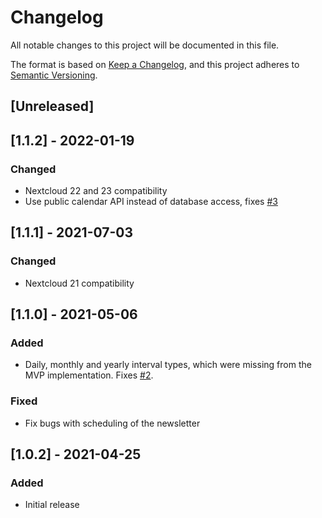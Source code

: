 # Changelog
All notable changes to this project will be documented in this file.

The format is based on [Keep a Changelog](https://keepachangelog.com/en/1.0.0/),
and this project adheres to [Semantic Versioning](https://semver.org/spec/v2.0.0.html).

## [Unreleased]

## [1.1.2] - 2022-01-19
### Changed
- Nextcloud 22 and 23 compatibility
- Use public calendar API instead of database access, fixes [#3](https://github.com/mziech/nextcloud-calendar-news/issues/3)

## [1.1.1] - 2021-07-03
### Changed
- Nextcloud 21 compatibility

## [1.1.0] - 2021-05-06
### Added
- Daily, monthly and yearly interval types, which were missing from the MVP implementation. Fixes [#2](https://github.com/mziech/nextcloud-calendar-news/issues/2).

### Fixed
- Fix bugs with scheduling of the newsletter

## [1.0.2] - 2021-04-25
### Added
- Initial release
